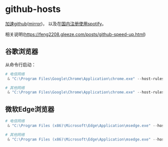 # github-hosts
[加速github](https://github.com/feng2208/github-hosts)([mirror](https://gh.feng2208.gleeze.com/))，
以及在[国内注册使用spotify](https://feng2208.gleeze.com/posts/spotify.html)。

相关说明(https://feng2208.gleeze.com/posts/github-speed-up.html)

## 谷歌浏览器
从命令行启动：


```powershell
# 电信网络
 & "C:\Program Files\Google\Chrome\Application\chrome.exe" --host-rules="MAP github.com octocaptcha.com:443, MAP github.githubassets.com yelp.com:443, MAP *.githubusercontent.com yelp.com:443" --host-resolver-rules="MAP octocaptcha.com 20.27.177.113, MAP yelp.com 151.101.40.116"

```

```powershell
# 其他网络
 & "C:\Program Files\Google\Chrome\Application\chrome.exe" --host-rules="MAP github.com octocaptcha.com:443, MAP github.githubassets.com yelp.com:443, MAP *.githubusercontent.com yelp.com:443" --host-resolver-rules="MAP octocaptcha.com 20.27.177.113, MAP yelp.com 151.101.232.116"

```




## 微软Edge浏览器
```powershell
# 电信网络
 & "C:\Program Files (x86)\Microsoft\Edge\Application\msedge.exe" --host-rules="MAP github.com octocaptcha.com:443, MAP github.githubassets.com yelp.com:443, MAP *.githubusercontent.com yelp.com:443" --host-resolver-rules="MAP octocaptcha.com 20.27.177.113, MAP yelp.com 151.101.40.116"

```

```powershell
# 其他网络
 & "C:\Program Files (x86)\Microsoft\Edge\Application\msedge.exe" --host-rules="MAP github.com octocaptcha.com:443, MAP github.githubassets.com yelp.com:443, MAP *.githubusercontent.com yelp.com:443" --host-resolver-rules="MAP octocaptcha.com 20.27.177.113, MAP yelp.com 151.101.232.116"

```
